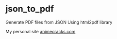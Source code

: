 # json_to_pdf
Generate PDF files from JSON
Using html2pdf library

My personal site <a href="https://animecracks.com">animecracks.com</a>
